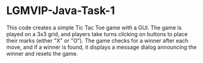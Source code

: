 # LGMVIP-Java-Task-1
This code creates a simple Tic Tac Toe game with a GUI. The game is played on a 3x3 grid, and players take turns clicking on buttons to place their marks (either "X" or "O"). The game checks for a winner after each move, and if a winner is found, it displays a message dialog announcing the winner and resets the game. 
